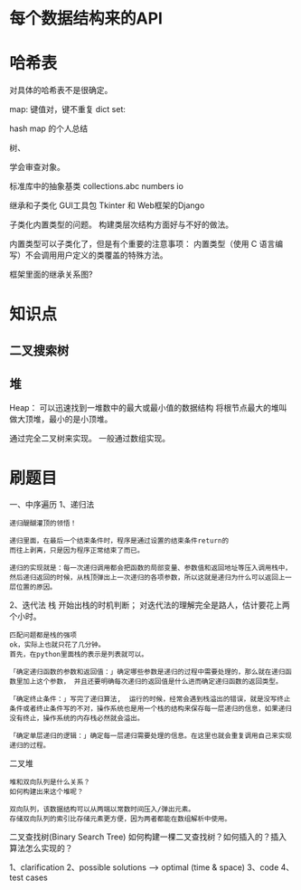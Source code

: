 # 每个数据结构来的API

# 哈希表
对具体的哈希表不是很确定。

map: 键值对，键不重复 dict
set: 

hash map 的个人总结



树、


学会审查对象。

标准库中的抽象基类
collections.abc
numbers 
io


继承和子类化
GUI工具包 Tkinter 和 Web框架的Django

子类化内置类型的问题。
构建类层次结构方面好与不好的做法。


内置类型可以子类化了，但是有个重要的注意事项：
内置类型（使用 C 语言编写）不会调用用户定义的类覆盖的特殊方法。

框架里面的继承关系图?

# 知识点
## 二叉搜索树


## 堆
Heap： 可以迅速找到一堆数中的最大或最小值的数据结构
将根节点最大的堆叫做大顶堆，最小的是小顶堆。

通过完全二叉树来实现。
一般通过数组实现。






# 刷题目

一、中序遍历
1、递归法

    递归醍醐灌顶的领悟！

    递归里面，在最后一个结束条件时，程序是通过设置的结束条件return的
    而往上剥离，只是因为程序正常结束了而已。

    递归的实现就是：每一次递归调用都会把函数的局部变量、参数值和返回地址等压入调用栈中，然后递归返回的时候，从栈顶弹出上一次递归的各项参数，所以这就是递归为什么可以返回上一层位置的原因。

2、迭代法
栈
    开始出栈的时机判断；
    对迭代法的理解完全是路人，估计要花上两个小时。


    匹配问题都是栈的强项
    ok，实际上也就只花了几分钟。
    首先，在python里面栈的表示是列表就可以。

    「确定递归函数的参数和返回值：」确定哪些参数是递归的过程中需要处理的，那么就在递归函数里加上这个参数， 并且还要明确每次递归的返回值是什么进而确定递归函数的返回类型。

    「确定终止条件：」写完了递归算法,  运行的时候，经常会遇到栈溢出的错误，就是没写终止条件或者终止条件写的不对，操作系统也是用一个栈的结构来保存每一层递归的信息，如果递归没有终止，操作系统的内存栈必然就会溢出。

    「确定单层递归的逻辑：」确定每一层递归需要处理的信息。在这里也就会重复调用自己来实现递归的过程。


二叉堆

    堆和双向队列是什么关系？
    如何构建出来这个堆呢？

    双向队列，该数据结构可以从两端以常数时间压入/弹出元素。
    存储双向队列的索引比存储元素更方便，因为两者都能在数组解析中使用。


二叉查找树(Binary Search Tree)
    如何构建一棵二叉查找树？如何插入的？插入算法怎么实现的？
    
1、clarification
2、possible solutions --> optimal (time & space)
3、code
4、test cases
